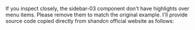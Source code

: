 If you inspect closely, the sidebar-03 component don't have highlights over menu items. Please
   remove them to match the original example. I'll provide source code copied directly from
  shandcn official website as follows: